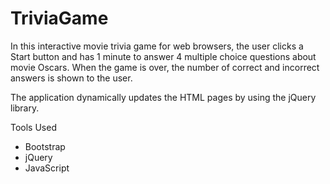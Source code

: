 # TriviaGame

In this interactive movie trivia game for web browsers, the user clicks a Start button and has 1 minute to answer 4 multiple choice questions about movie Oscars. When the game is over, the number of correct and incorrect answers is shown to the user.

The application dynamically updates the HTML pages by using the jQuery library.

Tools Used

- Bootstrap
- jQuery
- JavaScript